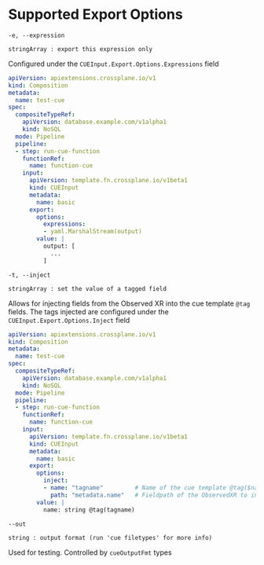 # Supported Export Options

`-e, --expression`

`stringArray : export this expression only`

Configured under the `CUEInput.Export.Options.Expressions` field

```yaml
apiVersion: apiextensions.crossplane.io/v1
kind: Composition
metadata:
  name: test-cue
spec:
  compositeTypeRef:
    apiVersion: database.example.com/v1alpha1
    kind: NoSQL
  mode: Pipeline
  pipeline:
  - step: run-cue-function
    functionRef:
      name: function-cue
    input:
      apiVersion: template.fn.crossplane.io/v1beta1
      kind: CUEInput
      metadata:
        name: basic
      export:
        options:
          expressions:
          - yaml.MarshalStream(output)
        value: |
          output: [
            ...
          ]
```

`-t, --inject`

`stringArray : set the value of a tagged field`


Allows for injecting fields from the Observed XR into the cue template `@tag` fields.
The tags injected are configured under the `CUEInput.Export.Options.Inject` field

```yaml
apiVersion: apiextensions.crossplane.io/v1
kind: Composition
metadata:
  name: test-cue
spec:
  compositeTypeRef:
    apiVersion: database.example.com/v1alpha1
    kind: NoSQL
  mode: Pipeline
  pipeline:
  - step: run-cue-function
    functionRef:
      name: function-cue
    input:
      apiVersion: template.fn.crossplane.io/v1beta1
      kind: CUEInput
      metadata:
        name: basic
      export:
        options:
          inject:
          - name: "tagname"         # Name of the cue template @tag($name) to inject into
            path: "metadata.name"   # Fieldpath of the ObservedXR to inject
        value: |
          name: string @tag(tagname)
```

`--out`

`string : output format (run 'cue filetypes' for more info)`

Used for testing. Controlled by `cueOutputFmt` types
